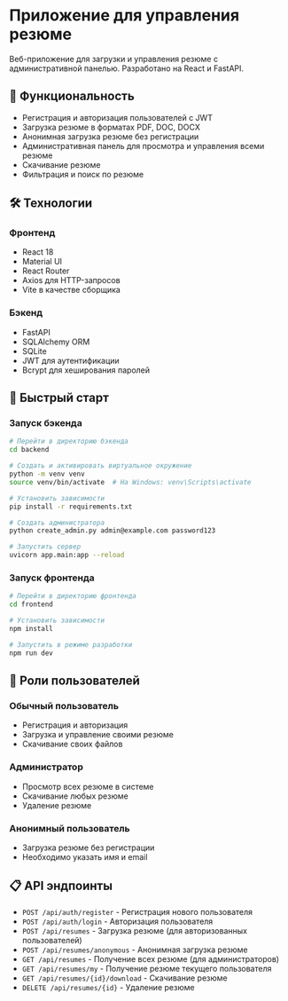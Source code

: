 # Приложение для управления резюме

Веб-приложение для загрузки и управления резюме с административной панелью. Разработано на React и FastAPI.

## 🚀 Функциональность

- Регистрация и авторизация пользователей с JWT
- Загрузка резюме в форматах PDF, DOC, DOCX
- Анонимная загрузка резюме без регистрации
- Административная панель для просмотра и управления всеми резюме
- Скачивание резюме
- Фильтрация и поиск по резюме

## 🛠 Технологии

### Фронтенд
- React 18
- Material UI
- React Router
- Axios для HTTP-запросов
- Vite в качестве сборщика

### Бэкенд
- FastAPI
- SQLAlchemy ORM
- SQLite
- JWT для аутентификации
- Bcrypt для хеширования паролей

## 🚀 Быстрый старт

### Запуск бэкенда

```bash
# Перейти в директорию бэкенда
cd backend

# Создать и активировать виртуальное окружение
python -m venv venv
source venv/bin/activate  # На Windows: venv\Scripts\activate

# Установить зависимости
pip install -r requirements.txt

# Создать администратора
python create_admin.py admin@example.com password123

# Запустить сервер
uvicorn app.main:app --reload
```

### Запуск фронтенда

```bash
# Перейти в директорию фронтенда
cd frontend

# Установить зависимости
npm install

# Запустить в режиме разработки
npm run dev
```

## 👥 Роли пользователей

### Обычный пользователь
- Регистрация и авторизация
- Загрузка и управление своими резюме
- Скачивание своих файлов

### Администратор
- Просмотр всех резюме в системе
- Скачивание любых резюме
- Удаление резюме

### Анонимный пользователь
- Загрузка резюме без регистрации
- Необходимо указать имя и email

## 📋 API эндпоинты

- `POST /api/auth/register` - Регистрация нового пользователя
- `POST /api/auth/login` - Авторизация пользователя
- `POST /api/resumes` - Загрузка резюме (для авторизованных пользователей)
- `POST /api/resumes/anonymous` - Анонимная загрузка резюме
- `GET /api/resumes` - Получение всех резюме (для администраторов)
- `GET /api/resumes/my` - Получение резюме текущего пользователя
- `GET /api/resumes/{id}/download` - Скачивание резюме
- `DELETE /api/resumes/{id}` - Удаление резюме
